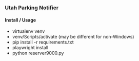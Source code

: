 ### Utah Parking Notifier

#### Install / Usage
- virtualenv venv
- venv/Scripts/activate (may be different for non-Windows)
- pip install -r requirements.txt
- playwright install
- python reserver9000.py